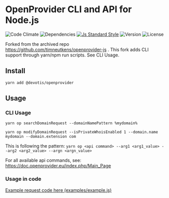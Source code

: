 # OpenProvider CLI and API for Node.js
![Code Climate](https://img.shields.io/codeclimate/github/timneutkens/openprovider-js.svg) ![Dependencies](https://img.shields.io/david/timneutkens/openprovider-js.svg)
[![Js Standard Style](https://img.shields.io/badge/code%20style-standard-brightgreen.svg)](http://standardjs.com/)
![Version](https://img.shields.io/npm/v/openprovider.svg) ![License](https://img.shields.io/npm/l/openprovider.svg)

Forked from the archived repo https://github.com/timneutkens/openprovider-js .
This fork adds CLI support through yarn/npm run scripts. See CLI Usage.

## Install

`yarn add @devotis/openprovider`

## Usage

### CLI Usage

`yarn op searchDomainRequest --domainNamePattern %mydomain%`

`yarn op modifyDomainRequest --isPrivateWhoisEnabled 1 --domain.name mydomain --domain.extension com`

This is following the pattern:
`yarn op <api command> --arg1 <arg1_value> --arg2 <arg2_value> --argn <argn_value>`

For all available api commands, see: https://doc.openprovider.eu/index.php/Main_Page

### Usage in code

[Example request code here (examples/example.js)](examples/example.js)
